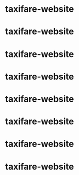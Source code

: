 # taxifare-website
# taxifare-website
# taxifare-website
# taxifare-website
# taxifare-website
# taxifare-website
# taxifare-website
# taxifare-website
